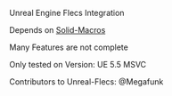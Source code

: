 Unreal Engine Flecs Integration

Depends on [Solid-Macros](https://github.com/Reddy-dev/Solid-Macros)

Many Features are not complete

Only tested on Version: UE 5.5 MSVC

Contributors to Unreal-Flecs: @Megafunk
